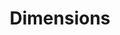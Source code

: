 ---
bigquery: https://console.cloud.google.com/bigquery?p=covid-19-dimensions-ai&page=table&d=data&t=publications
contributors: Digital Science, https://www.digital-science.com/
cost: Free for personal, non-commercial use.
description: Dimensions contains more than 100 million publications, ranging from
  articles published in scholarly journals, books and book chapters, to preprints
  and conference proceedings. All publications are contextualized with linked data
  sets, funding, publications, patents, clinical trials, and policy documents. You
  can also view associated categories, funders, institutions, and researcher profiles.
documentation: https://docs.dimensions.ai/bigquery/index.html
last_edit: 04/08/2022, 14:44:15
location: https://www.dimensions.ai/products/free/
maintained_by: Digital Science, https://www.digital-science.com/
schema_fields:
- embargo_date
- acronym
- funder_orgs
- date
- funding_details
- assignee_countries
- interventions
- language
- pmcid
- phase
- funding_currency
- mesh_headings
- foa_number
- start_date
- associated_publication_doi
- authors
- funding_gbp
- category_icrp_ct
- priority_date
- citations_count
- associated_publication_arxiv_id
- inventor_names
- cited_by_ids
- created_date
- status
- book_title
- end_date
- family_id
- legal_status
- expiration_year
- original_assignee_countries
- funding_jpy
- volume
- category_sdg
- publication_date
- family_count
- funder_countries
- research_org_state_codes
- registry
- citations
- jurisdiction
- current_assignee_orgs
- filing_date
- date_normal
- year
- linkout
- labels
- funder_org
- associated_grant_ids
- end_year
- relationships
- category_icrp_cso
- source_id
- funder_org_acronyms
- ipcr
- date_print
- filing_year
- family_members_ids
- journal_lists
- conditions
- pages
- date_online
- category_bra
- active_years
- repository_id
- funder_org_cities
- original_assignee_orgs
- date_modified
- open_access_categories
- funding_nzd
- repository_name
- start_year
- research_org_state_names
- funding_usd
- repository_url
- resulting_publication_doi
- abstract
- subtitles
- funding_eur
- research_org_countries
- funding_aud
- doi
- publication_year
- associated_publication_id
- date_inserted
- types
- aliases
- priority_year
- issue
- open_access_categories_v2
- isbn
- editors
- funder_org_countries
- type
- metrics
- category_hrcs_rac
- proceedings_title
- mesh_terms
- original_abstract
- book_series_title
- id
- category_uoa
- funding_cad
- organisation_details
- kind
- original_assignee
- research_orgs
- current_assignee
- granted_date
- categories
- category_rcdc
- original_title
- patent_ids
- cpc
- gender
- supporting_grant_ids
- clinical_trial_ids
- funder_org_state_codes
- arxiv_id
- grant_number
- email_address
- links
- journal
- publication_ids
- funding_amount
- publisher
- application_number
- legal_events
- category_hra
- eisbn
- research_org_city_names
- acknowledgements
- resulting_publication_ids
- acronyms
- category_hrcs_hc
- wikipedia_url
- concepts
- description
- name
- altmetrics
- citation_string
- date_imported_gbq
- external_ids
- funding_chf
- brief_title
- investigators
- filing_status
- conference
- address
- established
- granted_year
- parent_id
- category_for
- pmid
- associated_publication_pmid
- license
- title
- funding_cny
- reference_ids
- research_org_cities
- assignee_orgs
- research_org_country_names
- researcher_ids
- current_assignee_countries
- expiration_date
shortname: dimensions
tags:
- scholarly literature
- patents
- funding
- clinical trials
- academic profiles
terms_of_use: 'Use of both the Dimensions COVID-19 dataset and full Dimensions dataset
  are subject to the Dimensions Terms of use: https://www.dimensions.ai/policies-terms-legal '
title: Dimensions
uuid: dcff88bd-fe6b-4fdb-8159-809bf9d7bc1c
---